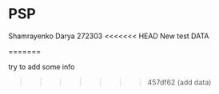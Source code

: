 # PSP
Shamrayenko Darya
272303
<<<<<<< HEAD
New test DATA

=======

try to add some info
>>>>>>> 457df62 (add data)
